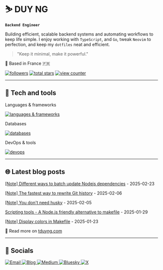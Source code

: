 # ⛷ DUY NG

**`Backend Engineer`**

Building efficient, scalable backend systems and automating workflows to keep life simple. I enjoy working with `TypeScript`, and `Go`,
tweak `Neovim` to perfection, and keep my `dotfiles` neat and efficient.

> "Keep it minimal, make it powerful."

📍 Based in France 🇫🇷

<p align="left">
  <a href="https://github.com/tduyng?tab=followers">
      <img alt="followers" title="Follow me on Github" src="https://custom-icon-badges.demolab.com/github/followers/tduyng?color=236ad3&labelColor=1155ba&style=for-the-badge&logo=person-add&label=Follow&logoColor=white"/></a>
  <a href="https://github.com/tduyng?tab=repositories&sort=stargazers">
      <img alt="total stars" title="Total stars on GitHub" src="https://custom-icon-badges.demolab.com/github/stars/tduyng?color=55960c&style=for-the-badge&labelColor=488207&logo=star"/></a>
  <a href="https://komarev.com/ghpvc/?username=tduyng&color=green&style=for-the-badge">
      <img alt="view counter" title="Github profile view counter" src="https://komarev.com/ghpvc/?username=tduyng&color=green&style=for-the-badge"/></a>
</p>

---

## 🧰 Tech and tools

<!--tech stack icons-->
<p align="left">Languages & frameworks</p>
<p align="left">
  <a href="https://skillicons.dev">
    <img src="https://skillicons.dev/icons?i=ts,js,nodejs,nestjs,deno,go,rust,html,css,react" alt="languages & frameworks"/>
  </a>
</p>
<p align="left">Databases</p>
<p align="left">
  <a href="https://skillicons.dev">
    <img src="https://skillicons.dev/icons?i=mysql,postgres,sqlite,redis,elasticsearch,mongodb" alt="databases" />
  </a>
</p>
<p align="left">DevOps & tools</p>
<p align="left">
  <a href="https://skillicons.dev">
    <img src="https://skillicons.dev/icons?i=docker,kubernetes,aws,git,github,gitlab,nginx,grafana,neovim,bash,makefile" alt="devops" />
  </a>
</p>
<hr/>

## 🌐 Latest blog posts

<!-- blog start -->

[[Note] Different ways to batch update Nodejs dependencies](https://tduyng.com/notes/update-dependencies-nodejs/) - 2025-02-23

[[Note] The fastest way to rewrite Git history](https://tduyng.com/notes/git-filter-repo/) - 2025-02-06

[[Note] You don't need husky](https://tduyng.com/notes/husky-alternative/) - 2025-02-05

[Scripting tools - A Node.js friendly alternative to makefile](https://tduyng.com/blog/scripting-tools/) - 2025-01-29

[[Note] Display colors in Makefile](https://tduyng.com/notes/display-colors-makefile/) - 2025-01-23

<!-- blog end -->

📖 Read more on [tduyng.com](https://tduyng.com)

---

## 👀 Socials

<p align="left">
  <a href="mailto:hi@tduyng.com">
    <img alt="Email" title="Email" src="https://img.shields.io/badge/Email-D14836?style=for-the-badge&logo=gmail&logoColor=white"/>
  </a>
  <a href="https://tduyng.com">
    <img alt="Blog" title="Blog" src="https://img.shields.io/badge/Blog-21759B?style=for-the-badge&logo=rss&logoColor=white"/>
  </a>
  <a href="https://medium.com/@tduyng">
    <img alt="Medium" title="Medium" src="https://img.shields.io/badge/Medium-464647?style=for-the-badge&logo=medium&logoColor=white"/>
  </a>
  <a href="https://bsky.app/profile/tduyng.bsky.social">
    <img alt="Bluesky" title="Bluesky" src="https://img.shields.io/badge/Bluesky-0085FF?style=for-the-badge&logo=bluesky&logoColor=white"/>
  </a>
  <a href="https://twitter.com/tduyng">
    <img alt="X" title="X" src="https://img.shields.io/badge/X-464647?style=for-the-badge&logo=x&logoColor=white"/>
  </a>
</p>

<!-- ### 📊 Stats -->

<!-- ![tduyng's GitHub stats](https://github-readme-stats.vercel.app/api?username=tduyng&show_icons=true&theme=tokyonight) -->

<!-- <img src="metrics.svg" alt="Metrics" /> -->
